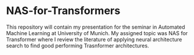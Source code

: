 # NAS-for-Transformers

This repository will contain my presentation for the seminar in Automated Machine Learning at University of Munich. My assigned topic was NAS for Transformer where I review the literature of applying neural architecture search to find good performing Trasnformer architectures. 
